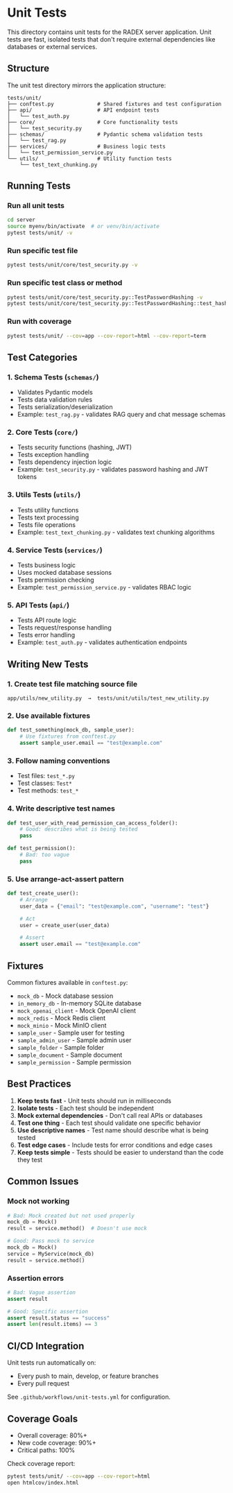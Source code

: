 # Unit Tests

This directory contains unit tests for the RADEX server application. Unit tests are fast, isolated tests that don't require external dependencies like databases or external services.

## Structure

The unit test directory mirrors the application structure:

```
tests/unit/
├── conftest.py              # Shared fixtures and test configuration
├── api/                     # API endpoint tests
│   └── test_auth.py
├── core/                    # Core functionality tests
│   └── test_security.py
├── schemas/                 # Pydantic schema validation tests
│   └── test_rag.py
├── services/                # Business logic tests
│   └── test_permission_service.py
└── utils/                   # Utility function tests
    └── test_text_chunking.py
```

## Running Tests

### Run all unit tests
```bash
cd server
source myenv/bin/activate  # or venv/bin/activate
pytest tests/unit/ -v
```

### Run specific test file
```bash
pytest tests/unit/core/test_security.py -v
```

### Run specific test class or method
```bash
pytest tests/unit/core/test_security.py::TestPasswordHashing -v
pytest tests/unit/core/test_security.py::TestPasswordHashing::test_hash_password -v
```

### Run with coverage
```bash
pytest tests/unit/ --cov=app --cov-report=html --cov-report=term
```

## Test Categories

### 1. Schema Tests (`schemas/`)
- Validates Pydantic models
- Tests data validation rules
- Tests serialization/deserialization
- Example: `test_rag.py` - validates RAG query and chat message schemas

### 2. Core Tests (`core/`)
- Tests security functions (hashing, JWT)
- Tests exception handling
- Tests dependency injection logic
- Example: `test_security.py` - validates password hashing and JWT tokens

### 3. Utils Tests (`utils/`)
- Tests utility functions
- Tests text processing
- Tests file operations
- Example: `test_text_chunking.py` - validates text chunking algorithms

### 4. Service Tests (`services/`)
- Tests business logic
- Uses mocked database sessions
- Tests permission checking
- Example: `test_permission_service.py` - validates RBAC logic

### 5. API Tests (`api/`)
- Tests API route logic
- Tests request/response handling
- Tests error handling
- Example: `test_auth.py` - validates authentication endpoints

## Writing New Tests

### 1. Create test file matching source file
```
app/utils/new_utility.py  →  tests/unit/utils/test_new_utility.py
```

### 2. Use available fixtures
```python
def test_something(mock_db, sample_user):
    # Use fixtures from conftest.py
    assert sample_user.email == "test@example.com"
```

### 3. Follow naming conventions
- Test files: `test_*.py`
- Test classes: `Test*`
- Test methods: `test_*`

### 4. Write descriptive test names
```python
def test_user_with_read_permission_can_access_folder():
    # Good: describes what is being tested
    pass

def test_permission():
    # Bad: too vague
    pass
```

### 5. Use arrange-act-assert pattern
```python
def test_create_user():
    # Arrange
    user_data = {"email": "test@example.com", "username": "test"}

    # Act
    user = create_user(user_data)

    # Assert
    assert user.email == "test@example.com"
```

## Fixtures

Common fixtures available in `conftest.py`:

- `mock_db` - Mock database session
- `in_memory_db` - In-memory SQLite database
- `mock_openai_client` - Mock OpenAI client
- `mock_redis` - Mock Redis client
- `mock_minio` - Mock MinIO client
- `sample_user` - Sample user for testing
- `sample_admin_user` - Sample admin user
- `sample_folder` - Sample folder
- `sample_document` - Sample document
- `sample_permission` - Sample permission

## Best Practices

1. **Keep tests fast** - Unit tests should run in milliseconds
2. **Isolate tests** - Each test should be independent
3. **Mock external dependencies** - Don't call real APIs or databases
4. **Test one thing** - Each test should validate one specific behavior
5. **Use descriptive names** - Test name should describe what is being tested
6. **Test edge cases** - Include tests for error conditions and edge cases
7. **Keep tests simple** - Tests should be easier to understand than the code they test

## Common Issues

### Mock not working
```python
# Bad: Mock created but not used properly
mock_db = Mock()
result = service.method()  # Doesn't use mock

# Good: Pass mock to service
mock_db = Mock()
service = MyService(mock_db)
result = service.method()
```

### Assertion errors
```python
# Bad: Vague assertion
assert result

# Good: Specific assertion
assert result.status == "success"
assert len(result.items) == 3
```

## CI/CD Integration

Unit tests run automatically on:
- Every push to main, develop, or feature branches
- Every pull request

See `.github/workflows/unit-tests.yml` for configuration.

## Coverage Goals

- Overall coverage: 80%+
- New code coverage: 90%+
- Critical paths: 100%

Check coverage report:
```bash
pytest tests/unit/ --cov=app --cov-report=html
open htmlcov/index.html
```

